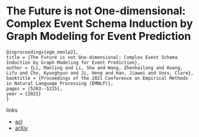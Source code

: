 # The Future is not One-dimensional: Complex Event Schema Induction by Graph Modeling for Event Prediction

```
@inproceedings{egm_emnlp21,
title = {The Future is not One-dimensional: Complex Event Schema Induction by Graph Modeling for Event Prediction},
author = {Li, Manling and Li, Sha and Wang, Zhenhailong and Huang, Lifu and Cho, Kyunghyun and Ji, Heng and Han, Jiawei and Voss, Clare},
booktitle = {Proceedings of the 2021 Conference on Empirical Methods in Natural Language Processing (EMNLP)},
pages = {5203--5215},
year = {2021}
}
```

links
- [acl](https://aclanthology.org/2021.emnlp-main.422)
- [arXiv](https://arxiv.org/abs/2104.06344)
